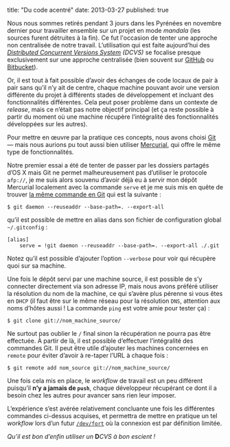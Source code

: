 title: "Du code acentré"
date: 2013-03-27
published: true

Nous nous sommes retirés pendant 3 jours dans les Pyrénées en novembre dernier pour travailler ensemble sur un projet en mode *mandala* (les sources furent détruites à la fin). Ce fut l'occasion de tenter une approche non centralisée de notre travail. L’utilisation qui est faite aujourd’hui des *[Distributed Concurrent Versions System](https://en.wikipedia.org/wiki/Distributed_Concurrent_Versions_System) (DCVS)* se focalise presque exclusivement sur une approche centralisée (bien souvent sur [GitHub](https://github.com/) ou [Bitbucket](https://bitbucket.org)).

Or, il est tout à fait possible d’avoir des échanges de code locaux de pair à pair sans qu’il n’y ait de centre, chaque machine pouvant avoir une version différente du projet à différents stades de développement et incluant des fonctionnalités différentes. Cela peut poser problème dans un contexte de *release*, mais ce n’était pas notre objectif principal (et ça reste possible à partir du moment où une machine récupère l’intégralité des fonctionnalités développées sur les autres).

Pour mettre en œuvre par la pratique ces concepts, nous avons choisi [Git](http://git-scm.com/) — mais nous aurions pu tout aussi bien utiliser [Mercurial](http://mercurial.selenic.com/), qui offre le même type de fonctionnalités.

Notre premier essai a été de tenter de passer par les dossiers partagés d’OS X mais Git ne permet malheureusement pas d’utiliser le protocole `afp://`, je me suis alors souvenu d’avoir déjà eu à servir mon dépôt Mercurial localement avec la commande `serve` et je me suis mis en quête de trouver [la même commande en Git](http://stackoverflow.com/questions/377213/git-serve-i-would-like-it-that-simple) qui est la suivante :

    $ git daemon --reuseaddr --base-path=. --export-all

qu’il est possible de mettre en alias dans son fichier de configuration global `~/.gitconfig` :

    [alias]
        serve = !git daemon --reuseaddr --base-path=. --export-all ./.git

Notez qu’il est possible d’ajouter l’option `--verbose` pour voir qui récupère quoi sur sa machine.

Une fois le dépôt servi par une machine source, il est possible de s’y connecter directement via son adresse IP, mais nous avons préféré utiliser la résolution du nom de la machine, ce qui s’avère plus pérenne si vous êtes en `DHCP` (il faut être sur le même réseau pour la résolution `DNS`, attention aux noms d’hôtes aussi ! La commande `ping` est votre amie pour tester ça) :

    $ git clone git://nom_machine_source/

Ne surtout pas oublier le `/` final sinon la récupération ne pourra pas être effectuée. À partir de là, il est possible d’effectuer l’intégralité des commandes Git. Il peut être utile d’ajouter les machines concernées en `remote` pour éviter d’avoir à re-taper l’URL à chaque fois :

    $ git remote add nom_source git://nom_machine_source/

Une fois cela mis en place, le *workflow* de travail est un peu différent puisqu’il **n’y a jamais de `push`**, chaque développeur récupérant ce dont il a besoin chez les autres pour avancer sans rien leur imposer.

L’expérience s’est avérée relativement concluante une fois les différentes commandes ci-dessus acquises, et permettra de mettre en pratique un tel *workflow* lors d’un futur [`/dev/fort`](http://devfort.com/) où la connexion est par définition limitée.

*Qu’il est bon d’enfin utiliser un* **D***CVS à bon escient !*
